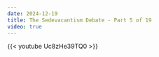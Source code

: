 ```yaml
---
date: 2024-12-19
title: The Sedevacantism Debate - Part 5 of 19
video: true
---
```



{{< youtube Uc8zHe39TQ0 >}}
